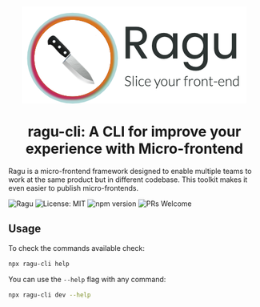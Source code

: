 <p align="center" style="color: #343a40">
  <p align="center" >
    <img src="repository-assets/logo.png" alt="Ragu" align="center">
  </p>
  <h1 align="center">ragu-cli: A CLI for improve your experience with Micro-frontend</h1>
</p>

Ragu is a micro-frontend framework designed to enable multiple teams to
work at the same product but in different codebase. This toolkit makes it even easier to
publish micro-frontends. 

![Ragu](https://github.com/carlosmaniero/ragu-cli/workflows/deploy/badge.svg)
![License: MIT](https://img.shields.io/badge/License-MIT-blue.svg) 
![npm version](https://badge.fury.io/js/ragu-cli.svg)
![PRs Welcome](https://img.shields.io/badge/PRs-welcome-brightgreen.svg)

## Usage

To check the commands available check:

```bash
npx ragu-cli help
```

You can use the `--help` flag with any command:

```bash
npx ragu-cli dev --help
```

